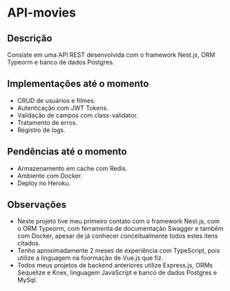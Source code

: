 # API-movies

## Descrição
Consiste em uma API REST desenvolvida com o framework Nest.js, ORM Typeorm e banco de dados Postgres.

## Implementações até o momento

- CRUD de usuários e filmes.
- Autenticação com JWT Tokens.
- Validação de campos com class-validator.
- Tratamento de erros.
- Registro de logs.

## Pendências até o momento

- Armazenamento em cache com Redis.
- Ambiente com Docker.
- Deploy no Heroku.

## Observações

- Neste projeto tive meu primeiro contato com o framework Nest.js, com o ORM Typeorm, com ferramenta de documentação Swagger e também com Docker, apesar de já conhecer conceitualmente todos estes itens citados.
- Tenho aproximadamente 2 meses de experiência com TypeScript, pois utilize a linguagem na foormação de Vue.js que fiz.
- Todos meus projetos de backend anteriores utilize Express.js, ORMs Sequelize e Knex, linguagem JavaScript e banco de dados Postgres e MySql. 

